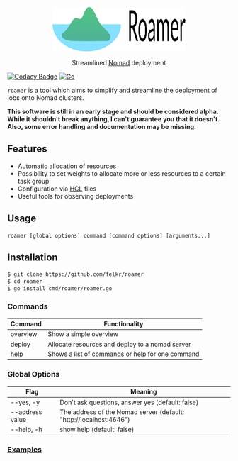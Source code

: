 <p align="center">
  <a href="https://github.com/felkr/roamer/">
    <img src="logo.svg" alt="Logo" width="300" height="100">
  </a>
  <p align="center">
    Streamlined <a href="https://github.com/hashicorp/nomad">Nomad</a> deployment
  </p>
</p>

[![Codacy Badge](https://app.codacy.com/project/badge/Grade/c15075cc8342480abe6bf67cd64e06f8)](https://www.codacy.com?utm_source=github.com\&utm_medium=referral\&utm_content=felkr/roamer\&utm_campaign=Badge_Grade) [![Go](https://github.com/felkr/roamer/actions/workflows/go.yml/badge.svg)](https://github.com/felkr/roamer/actions/workflows/go.yml)

`roamer` is a tool which aims to simplify and streamline the deployment of jobs onto Nomad clusters.

**This software is still in an early stage and should be considered alpha. While it shouldn't break anything, I can't guarantee you that it doesn't. Also, some error handling and documentation may be missing.**

## Features

*   Automatic allocation of resources
*   Possibility to set weights to allocate more or less resources to a certain task group
*   Configuration via [HCL](https://github.com/hashicorp/hcl) files
*   Useful tools for observing deployments

## Usage

    roamer [global options] command [command options] [arguments...]

## Installation

    $ git clone https://github.com/felkr/roamer
    $ cd roamer
    $ go install cmd/roamer/roamer.go

### Commands

| Command  | Functionality                                    |
| -------- | ------------------------------------------------ |
| overview | Show a simple overview                           |
| deploy   | Allocate resources and deploy to a nomad server  |
| help     | Shows a list of commands or help for one command |

### Global Options

| Flag            | Meaning                                                            |
| --------------- | ------------------------------------------------------------------ |
| --yes, -y       | Don't ask questions, answer yes (default: false)                   |
| --address value | The address of the Nomad server (default: "http://localhost:4646") |
| --help, -h      | show help (default: false)                                         |

### [Examples](https://github.com/felkr/roamer/wiki/Basic-Example)
